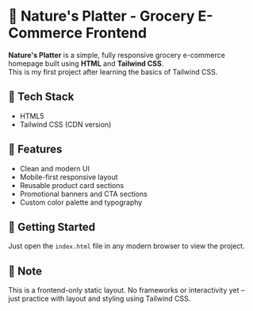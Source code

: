 # 🌿 Nature's Platter - Grocery E-Commerce Frontend

**Nature's Platter** is a simple, fully responsive grocery e-commerce homepage built using **HTML** and **Tailwind CSS**.  
This is my first project after learning the basics of Tailwind CSS.

## 🔧 Tech Stack

- HTML5  
- Tailwind CSS (CDN version)

## 🎯 Features

- Clean and modern UI  
- Mobile-first responsive layout  
- Reusable product card sections  
- Promotional banners and CTA sections  
- Custom color palette and typography


## 🚀 Getting Started

Just open the `index.html` file in any modern browser to view the project.

## 📌 Note

This is a frontend-only static layout. No frameworks or interactivity yet – just practice with layout and styling using Tailwind CSS.


